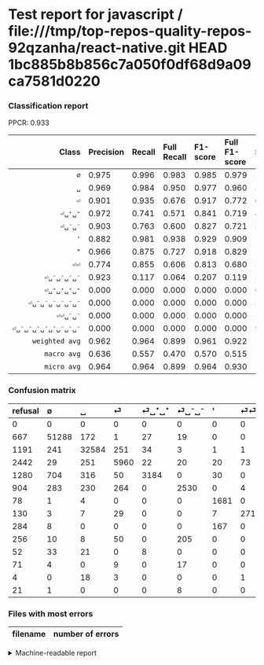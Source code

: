 # Test report for javascript / file:///tmp/top-repos-quality-repos-92qzanha/react-native.git HEAD 1bc885b8b856c7a050f0df68d9a09ca7581d0220

### Classification report

PPCR: 0.933

| Class | Precision | Recall | Full Recall | F1-score | Full F1-score | Support | Full Support | PPCR |
|------:|:----------|:-------|:------------|:---------|:---------|:--------|:-------------|:-----|
| `∅` | 0.975| 0.996| 0.983| 0.985| 0.979| 51507| 52174| 0.987 |
| `␣` | 0.969| 0.984| 0.950| 0.977| 0.960| 33115| 34306| 0.965 |
| `⏎` | 0.901| 0.935| 0.676| 0.917| 0.772| 6376| 8818| 0.723 |
| `⏎␣⁺␣⁺` | 0.972| 0.741| 0.571| 0.841| 0.719| 4298| 5578| 0.771 |
| `⏎␣⁻␣⁻` | 0.903| 0.763| 0.600| 0.827| 0.721| 3314| 4218| 0.786 |
| `'` | 0.882| 0.981| 0.938| 0.929| 0.909| 1714| 1792| 0.956 |
| `"` | 0.966| 0.875| 0.727| 0.918| 0.829| 1396| 1680| 0.831 |
| `⏎⏎` | 0.774| 0.855| 0.606| 0.813| 0.680| 317| 447| 0.709 |
| `⏎␣⁻␣⁻␣⁻␣⁻` | 0.923| 0.117| 0.064| 0.207| 0.119| 309| 565| 0.547 |
| `⏎␣⁺␣⁺␣⁺␣⁺` | 0.000| 0.000| 0.000| 0.000| 0.000| 62| 114| 0.544 |
| `⏎␣⁻␣⁻␣⁻␣⁻␣⁻␣⁻` | 0.000| 0.000| 0.000| 0.000| 0.000| 30| 101| 0.297 |
| `⏎⏎␣⁻␣⁻` | 0.000| 0.000| 0.000| 0.000| 0.000| 22| 26| 0.846 |
| `⏎␣⁻␣⁻␣⁻␣⁻␣⁻␣⁻␣⁻␣⁻` | 0.000| 0.000| 0.000| 0.000| 0.000| 9| 30| 0.300 |
| `weighted avg` | 0.962| 0.964| 0.899| 0.961| 0.922| 102469| 109849| 0.933 |
| `macro avg` | 0.636| 0.557| 0.470| 0.570| 0.515| 102469| 109849| 0.933 |
| `micro avg` | 0.964| 0.964| 0.899| 0.964| 0.930| 102469| 109849| 0.933 |

### Confusion matrix

|refusal|  ∅| ␣| ⏎| ⏎␣⁺␣⁺| ⏎␣⁻␣⁻| '| ⏎⏎| "| ⏎␣⁻␣⁻␣⁻␣⁻| ⏎␣⁺␣⁺␣⁺␣⁺| ⏎␣⁻␣⁻␣⁻␣⁻␣⁻␣⁻| ⏎⏎␣⁻␣⁻| ⏎␣⁻␣⁻␣⁻␣⁻␣⁻␣⁻␣⁻␣⁻| 
|:---|:---|:---|:---|:---|:---|:---|:---|:---|:---|:---|:---|:---|:---|
|0 |0 |0 |0 |0 |0 |0 |0 |0 |0 |0 |0 |0 |0 |
|667 |51288 |172 |1 |27 |19 |0 |0 |0 |0 |0 |0 |0 |0 |
|1191 |241 |32584 |251 |34 |3 |1 |1 |0 |0 |0 |0 |0 |0 |
|2442 |29 |251 |5960 |22 |20 |20 |73 |1 |0 |0 |0 |0 |0 |
|1280 |704 |316 |50 |3184 |0 |30 |0 |14 |0 |0 |0 |0 |0 |
|904 |283 |230 |264 |0 |2530 |0 |4 |0 |3 |0 |0 |0 |0 |
|78 |1 |4 |0 |0 |0 |1681 |0 |28 |0 |0 |0 |0 |0 |
|130 |3 |7 |29 |0 |0 |7 |271 |0 |0 |0 |0 |0 |0 |
|284 |8 |0 |0 |0 |0 |167 |0 |1221 |0 |0 |0 |0 |0 |
|256 |10 |8 |50 |0 |205 |0 |0 |0 |36 |0 |0 |0 |0 |
|52 |33 |21 |0 |8 |0 |0 |0 |0 |0 |0 |0 |0 |0 |
|71 |4 |0 |9 |0 |17 |0 |0 |0 |0 |0 |0 |0 |0 |
|4 |0 |18 |3 |0 |0 |0 |1 |0 |0 |0 |0 |0 |0 |
|21 |1 |0 |0 |0 |8 |0 |0 |0 |0 |0 |0 |0 |0 |

### Files with most errors

| filename | number of errors|
|:----:|:-----|

<details>
    <summary>Machine-readable report</summary>
```json
{
  "cl_report": {"\"": {"f1-score": 0.9180451127819549, "precision": 0.9659810126582279, "recall": 0.8746418338108882, "support": 1396}, "\u0027": {"f1-score": 0.9287292817679558, "precision": 0.8819517313746065, "recall": 0.9807467911318553, "support": 1714}, "macro avg": {"f1-score": 0.5702922591521303, "precision": 0.6358119060539248, "recall": 0.557345314126324, "support": 102469}, "micro avg": {"f1-score": 0.9637548917233504, "precision": 0.9637548917233505, "recall": 0.9637548917233505, "support": 102469}, "weighted avg": {"f1-score": 0.9611610085469409, "precision": 0.9624891487864086, "recall": 0.9637548917233505, "support": 102469}, "\u2205": {"f1-score": 0.9852466574458276, "precision": 0.9749643570002852, "recall": 0.995748150736793, "support": 51507}, "\u23ce": {"f1-score": 0.9174170707303932, "precision": 0.9007102916729636, "recall": 0.9347553324968633, "support": 6376}, "\u23ce\u23ce": {"f1-score": 0.8125937031484257, "precision": 0.7742857142857142, "recall": 0.8548895899053628, "support": 317}, "\u23ce\u23ce\u2423\u207b\u2423\u207b": {"f1-score": 0.0, "precision": 0.0, "recall": 0.0, "support": 22}, "\u23ce\u2423\u207a\u2423\u207a": {"f1-score": 0.8408820810775123, "precision": 0.9722137404580152, "recall": 0.7408096789204281, "support": 4298}, "\u23ce\u2423\u207a\u2423\u207a\u2423\u207a\u2423\u207a": {"f1-score": 0.0, "precision": 0.0, "recall": 0.0, "support": 62}, "\u23ce\u2423\u207b\u2423\u207b": {"f1-score": 0.8273381294964028, "precision": 0.9029264810849393, "recall": 0.7634278817139408, "support": 3314}, "\u23ce\u2423\u207b\u2423\u207b\u2423\u207b\u2423\u207b": {"f1-score": 0.20689655172413796, "precision": 0.9230769230769231, "recall": 0.11650485436893204, "support": 309}, "\u23ce\u2423\u207b\u2423\u207b\u2423\u207b\u2423\u207b\u2423\u207b\u2423\u207b": {"f1-score": 0.0, "precision": 0.0, "recall": 0.0, "support": 30}, "\u23ce\u2423\u207b\u2423\u207b\u2423\u207b\u2423\u207b\u2423\u207b\u2423\u207b\u2423\u207b\u2423\u207b": {"f1-score": 0.0, "precision": 0.0, "recall": 0.0, "support": 9}, "\u2423": {"f1-score": 0.9766507808050834, "precision": 0.9694445270893457, "recall": 0.9839649705571494, "support": 33115}},
  "cl_report_full": {"\"": {"f1-score": 0.829483695652174, "precision": 0.9659810126582279, "recall": 0.7267857142857143, "support": 1680}, "\u0027": {"f1-score": 0.9091400757166036, "precision": 0.8819517313746065, "recall": 0.9380580357142857, "support": 1792}, "macro avg": {"f1-score": 0.5145193001342359, "precision": 0.6358119060539248, "recall": 0.4703201599826349, "support": 109849}, "micro avg": {"f1-score": 0.9302555600561423, "precision": 0.9637548917233505, "recall": 0.8990068184507825, "support": 109849}, "weighted avg": {"f1-score": 0.9217289024823995, "precision": 0.9592305763515058, "recall": 0.8990068184507825, "support": 109849}, "\u2205": {"f1-score": 0.9789747945676137, "precision": 0.9749643570002852, "recall": 0.9830183616360639, "support": 52174}, "\u23ce": {"f1-score": 0.7722708130871395, "precision": 0.9007102916729636, "recall": 0.6758902245407121, "support": 8818}, "\u23ce\u23ce": {"f1-score": 0.6800501882057717, "precision": 0.7742857142857142, "recall": 0.6062639821029083, "support": 447}, "\u23ce\u23ce\u2423\u207b\u2423\u207b": {"f1-score": 0.0, "precision": 0.0, "recall": 0.0, "support": 26}, "\u23ce\u2423\u207a\u2423\u207a": {"f1-score": 0.7193041906698295, "precision": 0.9722137404580152, "recall": 0.5708139117963428, "support": 5578}, "\u23ce\u2423\u207a\u2423\u207a\u2423\u207a\u2423\u207a": {"f1-score": 0.0, "precision": 0.0, "recall": 0.0, "support": 114}, "\u23ce\u2423\u207b\u2423\u207b": {"f1-score": 0.7207977207977209, "precision": 0.9029264810849393, "recall": 0.5998103366524419, "support": 4218}, "\u23ce\u2423\u207b\u2423\u207b\u2423\u207b\u2423\u207b": {"f1-score": 0.11920529801324502, "precision": 0.9230769230769231, "recall": 0.06371681415929203, "support": 565}, "\u23ce\u2423\u207b\u2423\u207b\u2423\u207b\u2423\u207b\u2423\u207b\u2423\u207b": {"f1-score": 0.0, "precision": 0.0, "recall": 0.0, "support": 101}, "\u23ce\u2423\u207b\u2423\u207b\u2423\u207b\u2423\u207b\u2423\u207b\u2423\u207b\u2423\u207b\u2423\u207b": {"f1-score": 0.0, "precision": 0.0, "recall": 0.0, "support": 30}, "\u2423": {"f1-score": 0.9595241250349692, "precision": 0.9694445270893457, "recall": 0.9498046988864921, "support": 34306}},
  "ppcr": 0.9328168667898661
}
```
</details>

